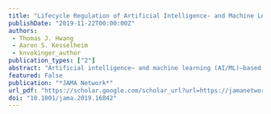 ```yaml
---
title: "Lifecycle Regulation of Artificial Intelligence- and Machine Learning Based Software Devices in Medicine"
publishDate: "2019-11-22T00:00:00Z"
authors: 
 - Thomas J. Hwang
 - Aaron S. Kesselheim
 - knvokinger_author
publication_types: ["2"]
abstract: "Artificial intelligence– and machine learning (AI/ML)–based technologies aim to improve patient care by uncovering new insights from the vast amount of data generated by an individual patient and by the collective experience of many patients. Machine learning is an AI technique that trains software algorithms to learn from and act on new data to continuously improve performance. In 2018, the US Food and Drug Administration (FDA) cleared the first AI/ML-based software (a program for diabetic retinopathy) that provides screening decisions without needing clinician interpretation. Although such technologies hold promise, they also raise questions about their safety and effectiveness. In April 2019, the FDA announced that it was reviewing how to regulate AI/ML-based software. The distinctive characteristics of AI/ML-based software require a regulatory approach that spans the lifecycle of these technologies, allowing necessary steps to improve treatment while ensuring that the algorithm is safe."
featured: False
publication: "*JAMA Network*"
url_pdf: "https://scholar.google.com/scholar_url?url=https://jamanetwork.com/journals/jama/articlepdf/2756194/jama_hwang_2019_vp_190145.pdf&hl=en&sa=T&oi=ucasa&ct=usl&ei=uOhgX8blK8TCmAH48qmwDA&scisig=AAGBfm2u3MpkY8ELh39gXHuVGR6xA0Q4Lg"
doi: "10.1001/jama.2019.16842"
---
```

